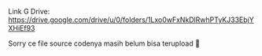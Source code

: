 Link G Drive: https://drive.google.com/drive/u/0/folders/1Lxo0wFxNkDlRwhPTyKJ33EbjYXHiEf93

Sorry ce file source codenya masih belum bisa terupload 🙏
